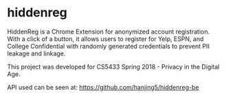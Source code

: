 # hiddenreg
HiddenReg is a Chrome Extension for anonymized account registration.
With a click of a button, it allows users to register for Yelp, ESPN, and College Confidential with randomly generated credentials to prevent PII leakage and linkage.

This project was developed for CS5433 Spring 2018 - Privacy in the Digital Age.

API used can be seen at: https://github.com/hanjing5/hiddenreg-be
